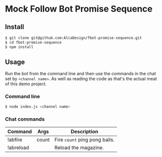 # Mock Follow Bot Promise Sequence

## Install

```bash
$ git clone git@github.com:AlcaDesign/fbot-promise-sequence.git
$ cd fbot-promise-sequence
$ npm install
```

## Usage

Run the bot from the command line and then use the commands in the chat set by
`<channel name>`. As well as reading the code as that's the actual meat of this
demo project.

### Command line

```bash
$ node index.js <channel name>
```

### Chat commands

| Command   | Args  | Description                   |
| --------- | ----- | ----------------------------- |
| !abfire   | count | Fire `count` ping pong balls. |
| !abreload |       | Reload the magazine.          |